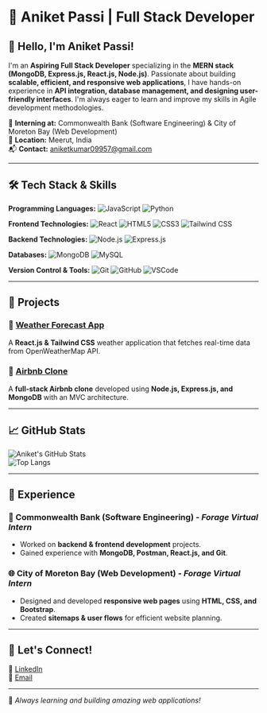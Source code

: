 # 🚀 Aniket Passi | Full Stack Developer

## 👋 Hello, I'm Aniket Passi!

I'm an **Aspiring Full Stack Developer** specializing in the **MERN stack (MongoDB, Express.js, React.js, Node.js)**. Passionate about building **scalable, efficient, and responsive web applications**, I have hands-on experience in **API integration, database management, and designing user-friendly interfaces**. I'm always eager to learn and improve my skills in Agile development methodologies.

🎯 **Interning at:** Commonwealth Bank (Software Engineering) & City of Moreton Bay (Web Development)  
📍 **Location:** Meerut, India  
📬 **Contact:** aniketkumar09957@gmail.com

---

## 🛠️ Tech Stack & Skills

**Programming Languages:** ![JavaScript](https://img.shields.io/badge/JavaScript-F7DF1E?style=flat&logo=javascript&logoColor=black) ![Python](https://img.shields.io/badge/Python-3776AB?style=flat&logo=python&logoColor=white)

**Frontend Technologies:** ![React](https://img.shields.io/badge/React-61DAFB?style=flat&logo=react&logoColor=black) ![HTML5](https://img.shields.io/badge/HTML5-E34F26?style=flat&logo=html5&logoColor=white) ![CSS3](https://img.shields.io/badge/CSS3-1572B6?style=flat&logo=css3&logoColor=white) ![Tailwind CSS](https://img.shields.io/badge/TailwindCSS-06B6D4?style=flat&logo=tailwindcss&logoColor=white)

**Backend Technologies:** ![Node.js](https://img.shields.io/badge/Node.js-339933?style=flat&logo=node.js&logoColor=white) ![Express.js](https://img.shields.io/badge/Express.js-000000?style=flat&logo=express&logoColor=white)

**Databases:** ![MongoDB](https://img.shields.io/badge/MongoDB-4EA94B?style=flat&logo=mongodb&logoColor=white) ![MySQL](https://img.shields.io/badge/MySQL-4479A1?style=flat&logo=mysql&logoColor=white)

**Version Control & Tools:** ![Git](https://img.shields.io/badge/Git-F05032?style=flat&logo=git&logoColor=white) ![GitHub](https://img.shields.io/badge/GitHub-181717?style=flat&logo=github&logoColor=white) ![VSCode](https://img.shields.io/badge/VS%20Code-007ACC?style=flat&logo=visual-studio-code&logoColor=white)

---

## 🚀 Projects

### 📌 [Weather Forecast App](https://github.com/Aniketkumar005/Weather-React-App)
A **React.js & Tailwind CSS** weather application that fetches real-time data from OpenWeatherMap API.

### 📌 [Airbnb Clone](https://github.com/Aniketkumar005/Airbnb-project)
A **full-stack Airbnb clone** developed using **Node.js, Express.js, and MongoDB** with an MVC architecture.

---

## 📈 GitHub Stats

![Aniket's GitHub Stats](https://github-readme-stats.vercel.app/api?username=Aniketkumar005&show_icons=true&theme=tokyonight)  
![Top Langs](https://github-readme-stats.vercel.app/api/top-langs/?username=Aniketkumar005&layout=compact&theme=tokyonight)

---

## 💼 Experience

### 🏦 Commonwealth Bank (Software Engineering) - *Forage Virtual Intern*
- Worked on **backend & frontend development** projects.
- Gained experience with **MongoDB, Postman, React.js, and Git**.

### 🌐 City of Moreton Bay (Web Development) - *Forage Virtual Intern*
- Designed and developed **responsive web pages** using **HTML, CSS, and Bootstrap**.
- Created **sitemaps & user flows** for efficient website planning.

---

## 🌱 Let's Connect!

💼 [LinkedIn](https://www.linkedin.com/in/aniket-passi-2b9a232b6/)  
📧 [Email](mailto:aniketkumar09957@gmail.com)  

---

🚀 _Always learning and building amazing web applications!_
